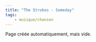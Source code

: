 ```yaml
---
title: "The Strokes - Someday"
tags:
    - musique/chanson
---
```


Page créée automatiquement, mais vide.
